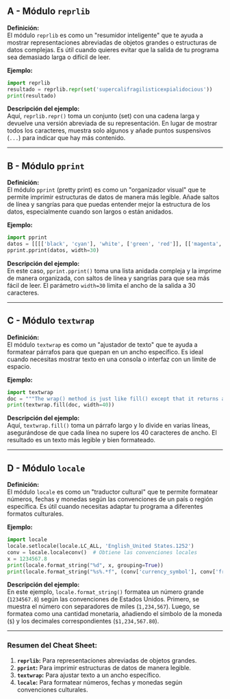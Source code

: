 ## A - Módulo `reprlib`

**Definición:**  
El módulo `reprlib` es como un "resumidor inteligente" que te ayuda a mostrar representaciones abreviadas de objetos grandes o estructuras de datos complejas. Es útil cuando quieres evitar que la salida de tu programa sea demasiado larga o difícil de leer.

**Ejemplo:**

```python
import reprlib
resultado = reprlib.repr(set('supercalifragilisticexpialidocious'))
print(resultado)
```

**Descripción del ejemplo:**  
Aquí, `reprlib.repr()` toma un conjunto (set) con una cadena larga y devuelve una versión abreviada de su representación. En lugar de mostrar todos los caracteres, muestra solo algunos y añade puntos suspensivos (`...`) para indicar que hay más contenido.

---

## B - Módulo `pprint`

**Definición:**  
El módulo `pprint` (pretty print) es como un "organizador visual" que te permite imprimir estructuras de datos de manera más legible. Añade saltos de línea y sangrías para que puedas entender mejor la estructura de los datos, especialmente cuando son largos o están anidados.

**Ejemplo:**

```python
import pprint
datos = [[[['black', 'cyan'], 'white', ['green', 'red']], [['magenta', 'yellow'], 'blue']]]
pprint.pprint(datos, width=30)
```

**Descripción del ejemplo:**  
En este caso, `pprint.pprint()` toma una lista anidada compleja y la imprime de manera organizada, con saltos de línea y sangrías para que sea más fácil de leer. El parámetro `width=30` limita el ancho de la salida a 30 caracteres.

---

## C - Módulo `textwrap`

**Definición:**  
El módulo `textwrap` es como un "ajustador de texto" que te ayuda a formatear párrafos para que quepan en un ancho específico. Es ideal cuando necesitas mostrar texto en una consola o interfaz con un límite de espacio.

**Ejemplo:**

```python
import textwrap
doc = """The wrap() method is just like fill() except that it returns a list of strings instead of one big string with newlines to separate the wrapped lines."""
print(textwrap.fill(doc, width=40))
```

**Descripción del ejemplo:**  
Aquí, `textwrap.fill()` toma un párrafo largo y lo divide en varias líneas, asegurándose de que cada línea no supere los 40 caracteres de ancho. El resultado es un texto más legible y bien formateado.

---

## D - Módulo `locale`

**Definición:**  
El módulo `locale` es como un "traductor cultural" que te permite formatear números, fechas y monedas según las convenciones de un país o región específica. Es útil cuando necesitas adaptar tu programa a diferentes formatos culturales.

**Ejemplo:**

```python
import locale
locale.setlocale(locale.LC_ALL, 'English_United States.1252')
conv = locale.localeconv()  # Obtiene las convenciones locales
x = 1234567.8
print(locale.format_string("%d", x, grouping=True))
print(locale.format_string("%s%.*f", (conv['currency_symbol'], conv['frac_digits'], x), grouping=True))
```

**Descripción del ejemplo:**  
En este ejemplo, `locale.format_string()` formatea un número grande (`1234567.8`) según las convenciones de Estados Unidos. Primero, se muestra el número con separadores de miles (`1,234,567`). Luego, se formatea como una cantidad monetaria, añadiendo el símbolo de la moneda (`$`) y los decimales correspondientes (`$1,234,567.80`).

---

### Resumen del Cheat Sheet:

1.  **`reprlib`:** Para representaciones abreviadas de objetos grandes.
2.  **`pprint`:** Para imprimir estructuras de datos de manera legible.
3.  **`textwrap`:** Para ajustar texto a un ancho específico.
4.  **`locale`:** Para formatear números, fechas y monedas según convenciones culturales.
